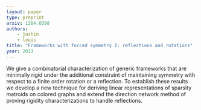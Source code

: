 ```yaml
---
layout: paper
type: preprint
arxiv: 1304.0398
authors:
    - justin
    - louis
title: "Frameworks with forced symmetry I: reflections and rotations"
year: 2013
---
```


We give a combinatorial characterization of generic frameworks that are minimally rigid
under the additional constraint of maintaining symmetry with respect to a finite order
rotation or a reflection. To establish these results we develop a new technique for
deriving linear representations of sparsity matroids on colored graphs and extend the
direction network method of proving rigidity characterizations to handle reflections.
